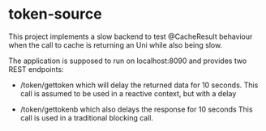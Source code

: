 # token-source

This project implements a slow backend to test @CacheResult behaviour when
the call to cache is returning an Uni while also being slow.

The application is supposed to run on localhost:8090 and provides two REST 
endpoints:

- /token/gettoken which will delay the returned data for 10 seconds.
  This call is assumed to be used in a reactive context, but with a delay

- /token/gettokenb which also delays the response for 10 seconds
  This call is used in a traditional blocking call.
